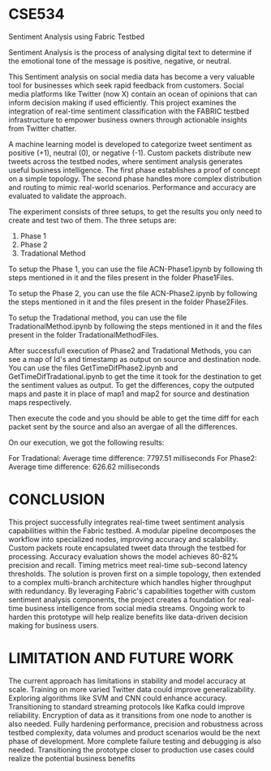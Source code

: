 # CSE534
Sentiment Analysis using Fabric Testbed

Sentiment Analysis is the process of analysing digital text to determine if the emotional tone of the message is positive, negative, or neutral.

This Sentiment analysis on social media data has become a very valuable tool for businesses which seek rapid feedback from customers. Social media platforms like Twitter (now X) contain an ocean of opinions that can inform decision making if used efficiently. This project examines the integration of real-time sentiment classification with the FABRIC testbed infrastructure to empower business owners through actionable insights from Twitter chatter.

A machine learning model is developed to categorize tweet sentiment as positive (+1), neutral (0), or negative (-1). Custom packets distribute new tweets across the testbed nodes, where sentiment analysis generates useful business intelligence. The first phase establishes a proof of concept on a simple topology. The second phase handles more complex distribution and routing to mimic real-world scenarios. Performance and accuracy are evaluated to validate the approach.

The experiment consists of three setups, to get the results you only need to create and test two of them. The three setups are:
  1. Phase 1
  2. Phase 2
  3. Tradational Method

To setup the Phase 1, you can use the file ACN-Phase1.ipynb by following th steps mentioned in it and the files present in the folder Phase1Files.

To setup the Phase 2, you can use the file ACN-Phase2.ipynb by following the steps mentioned in it and the files present in the folder Phase2Files.

To setup the Tradational method, you can use the file TradationalMethod.ipynb by following the steps mentioned in it and the files present in the folder TradationalMethodFiles.

After successfull execution of Phase2 and Tradational Methods, you can see a map of Id's and timestamp as output on source and destination node. You can use the files GetTimeDifPhase2.ipynb and GetTimeDifTradational.ipynb to get the time it took for the destination to get the sentiment values as output. To get the differences, copy the outputed maps and paste it in place of map1 and map2 for source and destination maps respectively.

Then execute the code and you should be able to get the time diff for each packet sent by the source and also an avergae of all the differences.

On our execution, we got the following results:

For Tradational: Average time difference: 7797.51 milliseconds
For Phase2: Average time difference: 626.62 milliseconds

# CONCLUSION
This project successfully integrates real-time tweet sentiment analysis capabilities within the Fabric testbed. A modular pipeline decomposes the workflow into specialized nodes, improving accuracy and scalability.
Custom packets route encapsulated tweet data through the testbed for processing. Accuracy evaluation shows the model achieves 80-82% precision and recall. Timing metrics meet real-time sub-second latency thresholds.
The solution is proven first on a simple topology, then extended to a complex multi-branch architecture which handles higher throughput with redundancy. 
By leveraging Fabric's capabilities together with custom sentiment analysis components, the project creates a foundation for real-time business intelligence from social media streams. Ongoing work to harden this prototype will help realize benefits like data-driven decision making for business users.

# LIMITATION AND FUTURE WORK

The current approach has limitations in stability and model accuracy at scale. Training on more varied Twitter data could improve generalizability. Exploring algorithms like SVM and CNN could enhance accuracy. Transitioning to standard streaming protocols like Kafka could improve reliability. Encryption of data as it transitions from one node to another is also needed.
Fully hardening performance, precision and robustness across testbed complexity, data volumes and product scenarios would be the next phase of development. More complete failure testing and debugging is also needed. Transitioning the prototype closer to production use cases could realize the potential business benefits

